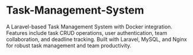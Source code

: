 # Task-Management-System
A Laravel-based Task Management System with Docker integration. Features include task CRUD operations, user authentication, team collaboration, and deadline tracking. Built with Laravel, MySQL, and Nginx for robust task management and team productivity.
